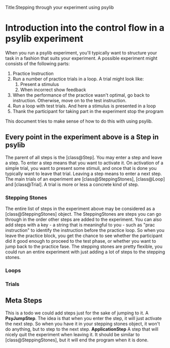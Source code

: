 Title:Stepping through your experiment using psylib

# Introduction into the control flow in a psylib experiment

When you run a psylib experiment, you'll typically want to structure your task
in a fashion that suits your experiment. A possible experiment might consists
of the following parts:

1. Practice Instruction
1. Run a number of practice trials in a loop. A trial might look like:
     1. Present a stimulus
     1. When incorrect show feedback
1. When the performance of the practice wasn't optimal, go back to instruction.
   Otherwise, move on to the test instruction.
1. Run a loop with test trials.
     And here a stimulus is presented in a loop
1. Thank the participant for taking part in the experiment stop the program

This document tries to make sense of how to do this with using psylib.

## Every point in the experiment above is a Step in psylib

The parent of all steps is the [class@Step]. You may enter a step and leave
a step. To enter a step means that you want to activate it. On activation
of a simple trial, you want to present some stimuli, and once that is done
you typically want to leave that trial. Leaving a step means to enter
a next step. The main trials of an experiment are [class@SteppingStones],
[class@Loop] and [class@Trial]. A trial is more or less a concrete kind of step.

### Stepping Stones

The entire list of steps in the experiment above may be considered as a
[class@SteppingStones] object. The SteppingStones are steps you can go through
in the order other steps are added to the experiment. You can also add steps
with a key - a string that is meaningful to you - such as "prac instruction"
to identify the instruction before the practice loop. So when you leave the
practice block, you get the chance to see whether the participant did it
good enough to proceed to the test phase, or whether you want to jump back to
the practice fase.
The stepping stones are pretty flexible, you could run an entire experiment
with just adding a lot of steps to the stepping stones.

### Loops


### Trials


## Meta Steps

This is a todo we could add steps just for the sake of jumping to it. A
**PsyJumpStep**. The idea is that when you enter the step, it will just activate the
next step. So when you have it in your stepping stones object, it won't do
anything, but to step to the next step.
**ApplicationStep** A step that will nicely quit the experiment when leaving
it. It should be similar to [class@SteppingStones], but it will end the
program when it is done.

